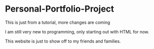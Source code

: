 # Personal-Portfolio-Project
This is just from a tutorial, more changes are coming

I am still very new to programming, only starting out with HTML for now.

This website is just to show off to my friends and families.
